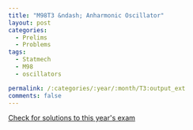 ```yaml
---
title: "M98T3 &ndash; Anharmonic Oscillator"
layout: post
categories:
  - Prelims
  - Problems
tags:
  - Statmech
  - M98
  - oscillators

permalink: /:categories/:year/:month/T3:output_ext
comments: false
---
```

<object data="1998M3T.pdf" type="application/pdf" width="100%" height="500"></object>
<div class="message"><a href='https://princetonprelim.com/prelim/1/'>Check for solutions to this year's exam</a></div>